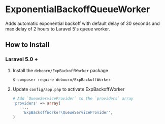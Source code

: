 # ExponentialBackoffQueueWorker


Adds automatic exponential backoff with default delay of 30 seconds and max delay of 2 hours to Laravel 5's queue worker. 


How to Install
---------------

### Laravel 5.0 +

1.  Install the `deboorn/ExpBackoffWorker` package

    ```shell
    $ composer require deboorn/ExpBackoffWorker
    ```

1. Update `config/app.php` to activate ExpBackoffWorker

    ```php
    # Add `QueueServiceProvider` to the `providers` array
    'providers' => array(
        ...
        'ExpBackoffWorker\QueueServiceProvider',
    )

    ```
